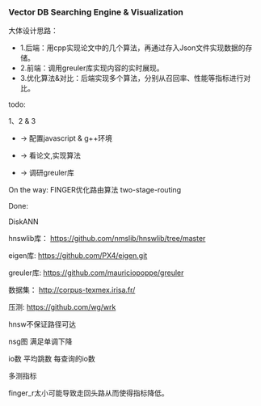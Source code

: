 ### Vector DB Searching Engine & Visualization

大体设计思路：

* 1.后端：用cpp实现论文中的几个算法，再通过存入Json文件实现数据的存储。
* 2.前端：调用greuler库实现内容的实时展现。
* 3.优化算法&对比：后端实现多个算法，分别从召回率、性能等指标进行对比。

todo:

1、2 & 3

* -> 配置javascript & g++环境

* -> 看论文,实现算法

* -> 调研greuler库

On the way:
FINGER优化路由算法 two-stage-routing

Done:

DiskANN


hnswlib库：
https://github.com/nmslib/hnswlib/tree/master

eigen库:
https://github.com/PX4/eigen.git

greuler库:
https://github.com/mauriciopoppe/greuler

数据集：
http://corpus-texmex.irisa.fr/

压测:
https://github.com/wg/wrk

hnsw不保证路径可达

nsg图 满足单调下降

io数 平均跳数 每查询的io数

多测指标


finger_r太小可能导致走回头路从而使得指标降低。
